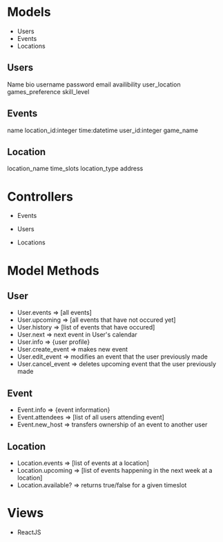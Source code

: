 # Models
- Users
- Events
- Locations

## Users
Name
bio
username
password
email
availibility 
user_location
games_preference
skill_level

##  Events
name
location_id:integer
time:datetime
user_id:integer
game_name

## Location
location_name
time_slots
location_type
address

# Controllers
 - Events
   
 - Users
 - Locations

# Model Methods

## User
- User.events => [all events]
- User.upcoming => [all events that have not occured yet]
- User.history => [list of events that have occured]
- User.next => next event in User's calendar
- User.info => {user profile}
- User.create_event => makes new event
- User.edit_event => modifies an event that the user previously made
- User.cancel_event => deletes upcoming event that the user previously made

## Event
 - Event.info => {event information}
 - Event.attendees => [list of all users attending event]
 - Event.new_host => transfers ownership of an event to another user

## Location
 - Location.events => [list of events at a location]
 - Location.upcoming => [list of events happening in the next week at a location]
 - Location.available? => returns true/false for a given timeslot


 # Views
  - ReactJS

